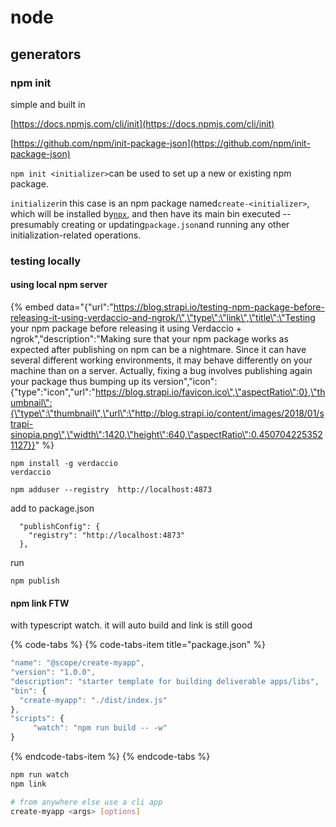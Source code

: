 # node

## generators

### npm init

simple and built in

[https://docs.npmjs.com/cli/init](https://docs.npmjs.com/cli/init)

[https://github.com/npm/init-package-json](https://github.com/npm/init-package-json)

`npm init <initializer>`can be used to set up a new or existing npm package.

`initializer`in this case is an npm package named`create-<initializer>`, which will be installed by[`npx`](https://docs.npmjs.com/cli/npx), and then have its main bin executed -- presumably creating or updating`package.json`and running any other initialization-related operations.



### testing locally

#### using local npm server

{% embed data="{\"url\":\"https://blog.strapi.io/testing-npm-package-before-releasing-it-using-verdaccio-and-ngrok/\",\"type\":\"link\",\"title\":\"Testing your npm package before releasing it using Verdaccio + ngrok\",\"description\":\"Making sure that your npm package works as expected after publishing on npm can be a nightmare. Since it can have several different working environments, it may behave differently on your machine than on a server. Actually, fixing a bug involves publishing again your package thus bumping up its version\",\"icon\":{\"type\":\"icon\",\"url\":\"https://blog.strapi.io/favicon.ico\",\"aspectRatio\":0},\"thumbnail\":{\"type\":\"thumbnail\",\"url\":\"http://blog.strapi.io/content/images/2018/01/strapi-sinopia.png\",\"width\":1420,\"height\":640,\"aspectRatio\":0.4507042253521127}}" %}

```text
npm install -g verdaccio  
verdaccio

npm adduser --registry  http://localhost:4873  
```

add to package.json

```text
  "publishConfig": {
    "registry": "http://localhost:4873"
  },
```

run

```text
npm publish
```

#### npm link FTW

with typescript watch. it will auto build and link is still good

{% code-tabs %}
{% code-tabs-item title="package.json" %}
```javascript
"name": "@scope/create-myapp",
"version": "1.0.0",
"description": "starter template for building deliverable apps/libs",
"bin": {
  "create-myapp": "./dist/index.js"
},
"scripts": {
     "watch": "npm run build -- -w"
}
```
{% endcode-tabs-item %}
{% endcode-tabs %}

```bash
npm run watch
npm link

# from anywhere else use a cli app
create-myapp <args> [options]
```



